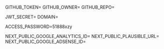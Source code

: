 GITHUB_TOKEN=
GITHUB_OWNER=
GITHUB_REPO=

JWT_SECRET=
DOMAIN=

ACCESS_PASSWORD=51888xzy

NEXT_PUBLIC_GOOGLE_ANALYTICS_ID=
NEXT_PUBLIC_PLAUSIBLE_URL=
NEXT_PUBLIC_GOOGLE_ADSENSE_ID=